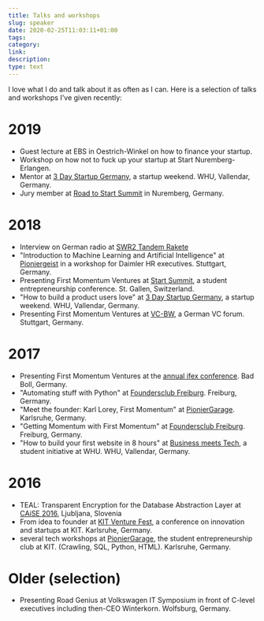 ```yaml
---
title: Talks and workshops
slug: speaker
date: 2020-02-25T11:03:11+01:00
tags: 
category: 
link: 
description: 
type: text
---
```


I love what I do and talk about it as often as I can. Here is a selection of talks and workshops I've given recently:

# 2019

- Guest lecture at EBS in Oestrich-Winkel on how to finance your startup.
- Workshop on how not to fuck up your startup at Start Nuremberg-Erlangen.
- Mentor at [3 Day Startup Germany](http://3dsgermany.de/), a startup weekend. WHU, Vallendar, Germany.
- Jury member at [Road to Start Summit](https://www.start-nuernberg.de/rtss) in Nuremberg, Germany.

# 2018

- Interview on German radio at [SWR2 Tandem Rakete](https://www.swr.de/swr2/programm/sendungen/tandem/swr2-tandem-was-menschen-bewegt-ein-junges-finanz-startup-fuer-andere-junge-startups/-/id=8986864/did=20962488/nid=8986864/14bwrs7/index.html)
- "Introduction to Machine Learning and Artificial Intelligence" at [Pioniergeist](http://pioniergeist.xyz/) in a workshop for Daimler HR executives. Stuttgart, Germany.
- Presenting First Momentum Ventures at [Start Summit](https://startsummit.ch), a student entrepreneurship conference. St. Gallen, Switzerland.
- "How to build a product users love" at [3 Day Startup Germany](http://3dsgermany.de/), a startup weekend. WHU, Vallendar, Germany.
- Presenting First Momentum Ventures at [VC-BW](https://www.vc-bw.de/veranstaltungen/venture-capital-pitch/7-venture-capital-pitch/), a German VC forum. Stuttgart, Germany.

# 2017

- Presenting First Momentum Ventures at the [annual ifex conference](http://www.ev-akademie-boll.de/tagungsarchiv/621117.html). Bad Boll, Germany.
- "Automating stuff with Python" at [Foundersclub Freiburg](http://foundersclub-freiburg.de/). Freiburg, Germany.
- "Meet the founder: Karl Lorey, First Momentum" at [PionierGarage](https://pioniergarage.de). Karlsruhe, Germany.
- "Getting Momentum with First Momentum" at [Foundersclub Freiburg](http://foundersclub-freiburg.de/). Freiburg, Germany.
- "How to build your first website in 8 hours" at [Business meets Tech](http://businessmeets.tech/), a student initiative at WHU. WHU, Vallendar, Germany.

# 2016

- TEAL: Transparent Encryption for the Database Abstraction Layer at [CAiSE 2016](http://caise2016.si/), Ljubljana, Slovenia
- From idea to founder at [KIT Venture Fest](https://www.kit.edu/kit/20083.php), a conference on innovation and startups at KIT. Karlsruhe, Germany.
- several tech workshops at [PionierGarage](https://pioniergarage.de), the student entrepreneurship club at KIT. (Crawling, SQL, Python, HTML). Karlsruhe, Germany.

# Older (selection)

- Presenting Road Genius at Volkswagen IT Symposium in front of C-level executives including then-CEO Winterkorn. Wolfsburg, Germany.
